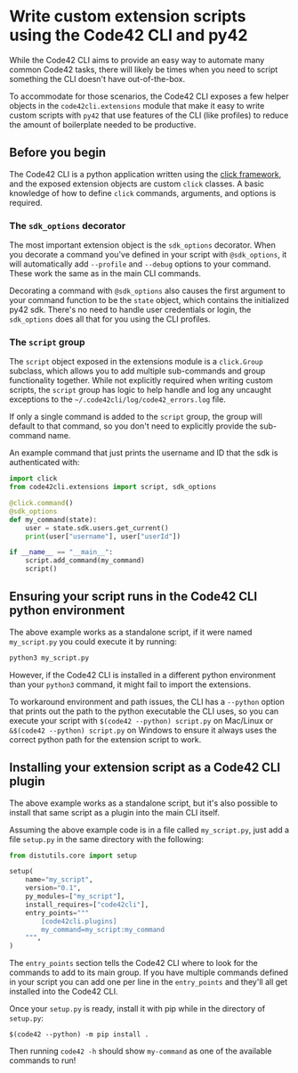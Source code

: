 # Write custom extension scripts using the Code42 CLI and py42

While the Code42 CLI aims to provide an easy way to automate many common Code42 tasks, there will likely be times when you need to script something the CLI doesn't have out-of-the-box.

To accommodate for those scenarios, the Code42 CLI exposes a few helper objects in the `code42cli.extensions` module that make it easy to write custom scripts with `py42` that use features of the CLI (like profiles) to reduce the amount of boilerplate needed to be productive.

## Before you begin

The Code42 CLI is a python application written using the [click framework](https://click.palletsprojects.com/en/7.x/), and the exposed extension objects are custom `click` classes. A basic knowledge of how to define `click` commands, arguments, and options is required.

### The `sdk_options` decorator

The most important extension object is the `sdk_options` decorator. When you decorate a command you've defined in your script with `@sdk_options`, it will automatically add `--profile` and `--debug` options to your command. These work the same as in the main CLI commands.

Decorating a command with `@sdk_options` also causes the first argument to your command function to be the `state` object, which contains the initialized py42 sdk. There's no need to handle user credentials or login, the `sdk_options` does all that for you using the CLI profiles.

### The `script` group

The `script` object exposed in the extensions module is a `click.Group` subclass, which allows you to add multiple sub-commands and group functionality together. While not explicitly required when writing custom scripts, the `script` group has logic to help handle and log any uncaught exceptions to the `~/.code42cli/log/code42_errors.log` file.

If only a single command is added to the `script` group, the group will default to that command, so you don't need to explicitly provide the sub-command name.

An example command that just prints the username and ID that the sdk is authenticated with:

```python
import click
from code42cli.extensions import script, sdk_options

@click.command()
@sdk_options
def my_command(state):
    user = state.sdk.users.get_current()
    print(user["username"], user["userId"])

if __name__ == "__main__":
    script.add_command(my_command)
    script()
```

## Ensuring your script runs in the Code42 CLI python environment

The above example works as a standalone script, if it were named `my_script.py` you could execute it by running:

```bash
python3 my_script.py
```

However, if the Code42 CLI is installed in a different python environment than your `python3` command, it might fail to import the extensions.

To workaround environment and path issues, the CLI has a `--python` option that prints out the path to the python executable the CLI uses, so you can execute your script with `$(code42 --python) script.py` on Mac/Linux or `&$(code42 --python) script.py` on Windows to ensure it always uses the correct python path for the extension script to work.

## Installing your extension script as a Code42 CLI plugin

The above example works as a standalone script, but it's also possible to install that same script as a plugin into the main CLI itself.

Assuming the above example code is in a file called `my_script.py`, just add a file `setup.py` in the same directory with the following:

```python
from distutils.core import setup

setup(
    name="my_script",
    version="0.1",
    py_modules=["my_script"],
    install_requires=["code42cli"],
    entry_points="""
        [code42cli.plugins]
        my_command=my_script:my_command
    """,
)
```

The `entry_points` section tells the Code42 CLI where to look for the commands to add to its main group. If you have multiple commands defined in your script
you can add one per line in the `entry_points` and they'll all get installed into the Code42 CLI.

Once your `setup.py` is ready, install it with pip while in the directory of `setup.py`:

```
$(code42 --python) -m pip install .
```

Then running `code42 -h` should show `my-command` as one of the available commands to run!
